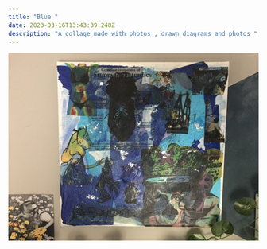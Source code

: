 ```yaml
---
title: "Blue "
date: 2023-03-16T13:43:39.248Z
description: "A collage made with photos , drawn diagrams and photos "
---
```

![](0b938cea-4961-4a18-947d-8bd91458eb7e.jpeg)